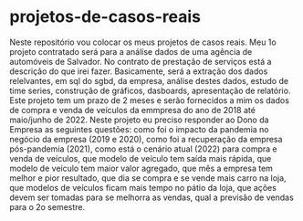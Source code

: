 # projetos-de-casos-reais
Neste repositório vou colocar os meus projetos de casos reais.
Meu 1o projeto contratado será para a análise dados de uma agência de automóveis de Salvador. 
No contrato de prestação de serviços está a descrição do que irei fazer. 
Basicamente, será a extração dos dados relelvantes, em sql do sgbd, da empresa, análise destes dados, estudo de time series, construção de gráficos, dasboards, 
apresentação de relatório.
Este projeto tem um prazo de 2 meses e serão fornecidos a mim os dados de compra e venda de veículos da emmpresa do ano de 2018 até maio/junho de 2022. 
Neste projeto eu preciso responder ao Dono da Empresa as seguintes questões: como foi o impacto da pandemia no negócio da empresa (2019 e 2020), como foi a recuperação da empresa pós-pandemia (2021), como está o cenário atual (2022) para compra e venda de veículos, que modelo de veículo tem saída mais rápida, que modelo de veículo tem maior valor agregado, que mês a empresa tem melhor e pior resultado, que dia se compra e se vende mais carro na loja, que modelos de veículos ficam mais tempo no pátio da loja, que ações devem ser tomadas para se melhorra as vendas, qual a previsão de vendas para o 2o semestre.
